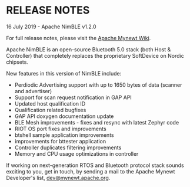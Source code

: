 # RELEASE NOTES

16 July 2019 - Apache NimBLE v1.2.0

For full release notes, please visit the
[Apache Mynewt Wiki](https://cwiki.apache.org/confluence/display/MYNEWT/Release+Notes).

Apache NimBLE is an open-source Bluetooth 5.0 stack (both Host & Controller) that completely
replaces the proprietary SoftDevice on Nordic chipsets.

New features in this version of NimBLE include:

* Perdiodic Advertising support with up to 1650 bytes of data (scanner and advertiser)
* Support for scan request notification in GAP API
* Updated host qualification ID
* Qualification related bugfixes
* GAP API doxygen documentation update
* BLE Mesh improvements - fixes and resync with latest Zephyr code
* RIOT OS port fixes and improvements
* btshell sample application improvements
* improvements for bttester application
* Controller duplicates filtering improvements
* Memory and CPU usage optimizations in controller

If working on next-generation RTOS and Bluetooth protocol stack
sounds exciting to you, get in touch, by sending a mail to the Apache Mynewt
Developer's list, dev@mynewt.apache.org.
